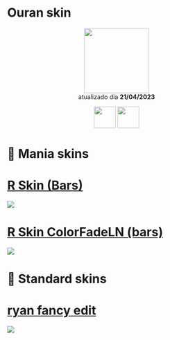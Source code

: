 # Ouran skin 

<p align="center">
   <a href="https://osu.ppy.sh/users/12021503">
    <img src="https://a.ppy.sh/12021503"
         width="150"
         height "150">
   </a>
<br>
  atualizado dia
  <b> 21/04/2023 </b>
</p>
   <p align="center">
   <a href="https://twitter.com/arisu1_">
  <img src="https://i.imgur.com/PUQ5uWf.png" 
       width="50" 
       height="50"></a>
   <a href="https://www.last.fm/user/YumiihSZ">
  <img src="https://cdn.discordapp.com/attachments/692651533225033759/1098865977975918632/awg.png" 
       width="50" 
       height="50"></a>
<br>
   </p>
   
# 🎹 Mania skins

# [R Skin (Bars)](https://github.com/Yumiih/Skins/raw/main/Ouran/R_Skin_v3.0_Bars.osk)
[![](https://cdn.discordapp.com/attachments/1033290289185566781/1098761772002988092/screenshot029.jpg)](https://github.com/Yumiih/Skins/raw/main/Ouran/R_Skin_v3.0_Bars.osk)

# [R Skin ColorFadeLN (bars)](https://github.com/Yumiih/Skins/raw/main/Ouran/R_Skin_v3.1_4_7k_Color_Fade_LN.osk)
[![](https://osu.ppy.sh/ss/18558289/2763)](https://github.com/Yumiih/Skins/raw/main/Ouran/R_Skin_v3.1_4_7k_Color_Fade_LN.osk)

# 🐋 Standard skins

# [ryan fancy edit](https://github.com/Yumiih/Skins/raw/main/Ouran/ryan_fancy_edit.osk)
[![](https://osu.ppy.sh/ss/18558294/3b22)](https://github.com/Yumiih/Skins/raw/main/Ouran/ryan_fancy_edit.osk)
